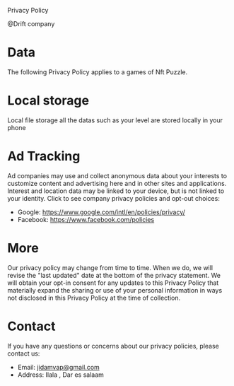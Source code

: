 Privacy Policy

@Drift company

# Data
The following Privacy Policy applies to a games of Nft Puzzle.

# Local storage
Local file storage all the datas such as your level are stored locally in your phone 

<!-- We use technologies like cookies (small files stored by your browser), web beacons, or unique device identifiers to anonymously identify your computer or device so we can deliver a better experience. Our systems also log information like your browser, operating system and IP address.
We also may collect personally identifiable information that you provide to us, such as your name, address, phone number or email address. With your permission, we may also access other personal information on your device, such as your phone book, calendar or messages, in order to provide services to you. If authorized by you, we may also access profile and other information from social network services like Facebook.
Our systems are not designed to associate personal information with your activities (such as the pages you view or things you click on or search for).
We do not knowingly contact or collect personal information from children under 13. If you believe we have inadvertently collected such information, please contact us so we can promptly obtain parental consent or remove the information.
 -->
<!--  
# Location
To customize our services for you, we and our partners may collect, use, and share precise location data, including the real-time geographic location of your computer or device. This location data is collected anonymously in a form that does not personally identify you and is used only to provide and improve our service. We may obtain your consent on your first use of the service.
 -->
<!-- 
# Sharing
We generally do not share personally identifiable information (such as name, address, email or phone) with other companies unless approved by you.

 -->

# Ad Tracking
Ad companies may use and collect anonymous data about your interests to customize content and advertising here and in other sites and applications. Interest and location data may be linked to your device, but is not linked to your identity. Click to see company privacy policies and opt-out choices:
- Google: https://www.google.com/intl/en/policies/privacy/
- Facebook: https://www.facebook.com/policies


<!-- # Vendors
Analytics companies may access anonymous data (such as your IP address or device ID) to help us understand how our services are used. They use this data solely on our behalf. They do not share it except in aggregate form; no data is shared as to any individual user. Click to see company privacy policies that govern their use of data.
 -->
 
<!-- # Security
We take reasonable steps to secure your personally identifiable information against unauthorized access or disclosure. We encrypt transmission of data on pages where you provide payment information. However, no security or encryption method can be guaranteed to protect information from hackers or human error.
Information we collect may be stored or processed on computers located in any country where we do business.
 -->

<!-- # Special
To operate the service, we also may make identifiable and anonymous information available to third parties in these limited circumstances: (1) with your express consent, (2) when we have a good faith belief it is required by law, (3) when we have a good faith belief it is necessary to protect our rights or property, or (4) to any successor or purchaser in a merger, acquisition, liquidation, dissolution or sale of assets. Your consent will not be required for disclosure in these cases, but we will attempt to notify you, to the extent permitted by law to do so.
 -->
 
 
# More
Our privacy policy may change from time to time. When we do, we will revise the "last updated" date at the bottom of the privacy statement. We will obtain your opt-in consent for any updates to this Privacy Policy that materially expand the sharing or use of your personal information in ways not disclosed in this Privacy Policy at the time of collection.


# Contact
If you have any questions or concerns about our privacy policies, please contact us:
- Email: jidamvap@gmail.com
- Address: Ilala , Dar es salaam
